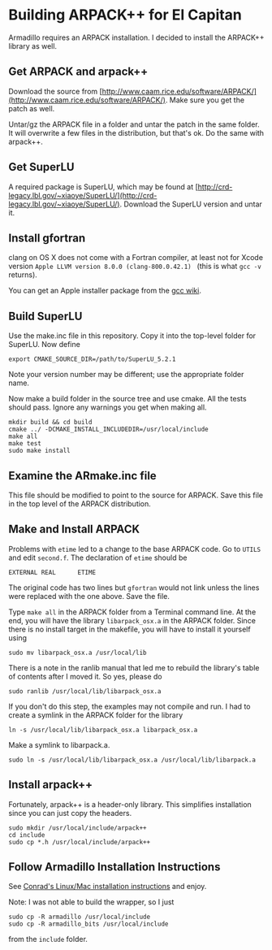 # Building ARPACK++ for El Capitan

Armadillo requires an ARPACK installation. I decided to install the ARPACK++ library as well.

## Get ARPACK and arpack++

Download the source from [http://www.caam.rice.edu/software/ARPACK/](http://www.caam.rice.edu/software/ARPACK/). Make sure you get the patch as well.

Untar/gz the ARPACK file in a folder and untar the patch in the same folder. It will overwrite a few files in the distribution, but that's ok. Do the same with arpack++.

## Get SuperLU

A required package is SuperLU, which may be found at [http://crd-legacy.lbl.gov/~xiaoye/SuperLU/](http://crd-legacy.lbl.gov/~xiaoye/SuperLU/). Download the SuperLU version and untar it.

## Install gfortran

clang on OS X does not come with a Fortran compiler, at least not for Xcode version ```Apple LLVM version 8.0.0 (clang-800.0.42.1) ``` (this is what ```gcc -v``` returns).

You can get an Apple installer package from the [gcc wiki](https://gcc.gnu.org/wiki/GFortranBinaries#MacOS).

## Build SuperLU

Use the make.inc file in this repository. Copy it into the top-level folder for SuperLU. Now define

    export CMAKE_SOURCE_DIR=/path/to/SuperLU_5.2.1

Note your version number may be different; use the appropriate folder name.

Now make a build folder in the source tree and use cmake. All the tests should pass. Ignore any warnings you get when making all.

    mkdir build && cd build
    cmake ../ -DCMAKE_INSTALL_INCLUDEDIR=/usr/local/include
    make all
    make test
    sudo make install

## Examine the ARmake.inc file

This file should be modified to point to the source for ARPACK. Save this file in the top level of the ARPACK distribution.

## Make and Install ARPACK

Problems with ```etime``` led to a change to the base ARPACK code. Go to ```UTILS``` and edit ```second.f```. The declaration of ```etime``` should be

    EXTERNAL REAL      ETIME

The original code has two lines but ```gfortran``` would not link unless the lines were replaced with the one above. Save the file.

Type ```make all``` in the ARPACK folder from a Terminal command line. At the end, you will have the library ```libarpack_osx.a``` in the ARPACK folder. Since there is no install target in the makefile, you will have to install it yourself using

    sudo mv libarpack_osx.a /usr/local/lib

There is a note in the ranlib manual that led me to rebuild the library's table of contents after I moved it. So yes, please do

    sudo ranlib /usr/local/lib/libarpack_osx.a

If you don't do this step, the examples may not compile and run. I had to create a symlink in the ARPACK folder for the library

    ln -s /usr/local/lib/libarpack_osx.a libarpack_osx.a

Make a symlink to libarpack.a.

    sudo ln -s /usr/local/lib/libarpack_osx.a /usr/local/lib/libarpack.a

## Install arpack++

Fortunately, arpack++ is a header-only library. This simplifies installation since you can just copy the headers.

    sudo mkdir /usr/local/include/arpack++
    cd include
    sudo cp *.h /usr/local/include/arpack++

## Follow Armadillo Installation Instructions

See [Conrad's Linux/Mac installation instructions](https://github.com/conradsnicta/armadillo-code) and enjoy.

Note: I was not able to build the wrapper, so I just

    sudo cp -R armadillo /usr/local/include
    sudo cp -R armadillo_bits /usr/local/include

from the ```include``` folder.
